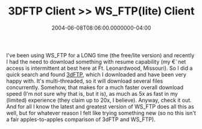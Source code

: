 ﻿---
title: 3DFTP Client >> WS_FTP(lite) Client
date: "2004-06-08T08:06:00.0000000-04:00"
description: I've been using WS_FTP for a LONG time (the free/lite version) and
featuredImage: /img/default-post-image.jpg
---

I've been using WS_FTP for a LONG time (the free/lite version) and recently I had the need to download something with resume capability (my €˜net access is intermittent at best here at Ft. Leonardwood, Missouri). So I did a quick search and found [3dFTP](http://www.3dftp.com/), which I downloaded and have been very happy with. It's multi-threaded, so it will download several files concurrently. Somehow, that makes for a much faster overall download speed (I'm not sure why that is, but it is), as much as 5x as fast in my (limited) experience (they claim up to 20x, I believe). Anyway, check it out. And for all I know the latest and greatest version of WS_FTP does all this as well, but for whatever reason I felt like trying something new (so no this isn't a fair apples-to-apples comparison of 3dFTP and WS_FTP).

